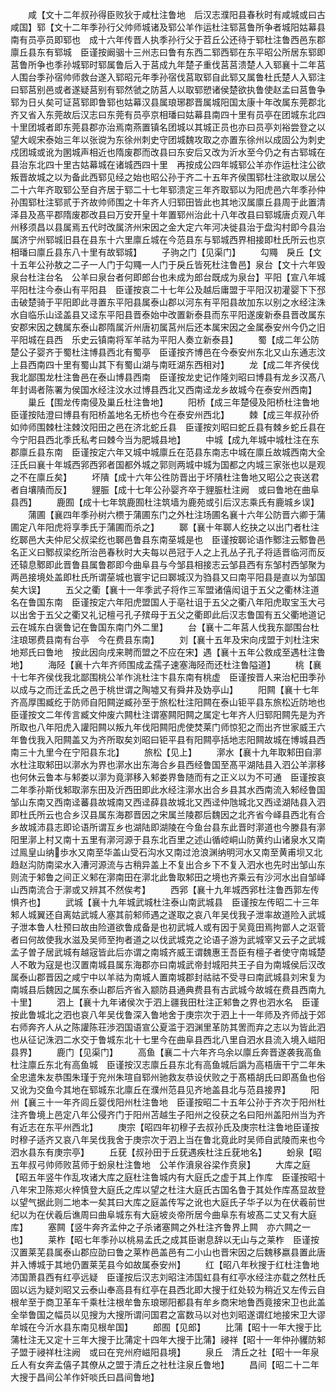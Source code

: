 <!-- { "loadSidebar": true } -->
　　咸【文十二年叔孙得臣败狄于咸杜注鲁地　后汉志濮阳县春秋时有咸城或曰古咸国】郓【文十二年季孙行父帅师城诸及郓公羊作运杜注郓莒鲁所争者城阳姑幕县南有员亭员即郓也　成十六年传晋人执季孙行父于苕丘公还待于郓杜注鲁西邑东郡廪丘县东有郓城　臣谨按阚骃十三州志曰鲁有东西二郓西郓在东平昭公所居东郓即莒鲁所争也季孙城郓时郓属鲁后入于莒成九年楚子重伐莒莒溃楚人入郓襄十二年莒人围台季孙宿帅师救台遂入郓昭元年季孙宿伐莒取郓自此郓又属鲁杜氏楚人入郓注曰郓莒别邑或者遂疑莒别有郓然虢之防莒人以取郓愬诸侯楚欲执鲁使赵孟曰莒鲁争郓为日乆矣可证莒郓即鲁郓也姑幕汉县属琅琊郡晋属城阳国太康十年改属东莞郡北齐又省入东莞故后汉志曰东莞有员亭京相璠曰姑幕县南四十里有员亭在团城东北四十里团城者即东莞县郡亦治焉南燕置镇名团城以其城正员也亦曰员亭刘裕尝登之以望大岘宋泰始三年以张谠为东徐州刺史守团城魏攻取之亦置东徐州以成固公为刺史戍团城或讹为圂城声相近也隋废郡而改县曰东安后又改为沂水至今仍之有古郓城在县治东北四十里古姑幕城在诸城西四十里　再按成公四年城郓公羊亦作运杜注公欲叛晋故城之以为备此西郓见经之始也昭公孙于齐二十五年齐侯围郓杜注欲取以居公二十六年齐取郓公至自齐居于郓二十七年郓溃定三年齐取郓以为阳虎邑六年季孙仲孙围郓杜注郓贰于齐故帅师围之十年齐人归郓田皆此也其地汉属廪丘县周于此置清泽县及髙平郡隋废郡改县曰万安开皇十年置郓州治此十八年改县曰郓城唐贞观八年州移须昌以县属焉五代时改属济州宋因之金大定六年河决徙县治于盘沟村即今县治属济宁州郓城旧县在县东十六里廪丘城在今范县东与郓城西界相接即杜氏所云也京相璠曰廪丘县东八十里有故郓城】
　　子驹之门【见渠门】
　　勾鼆　戾丘【文十五年公孙敖之二子一人门于勾鼆一人门于戾丘皆死杜注鲁邑】泉台【文十六年毁泉台杜注台名　公羊曰泉台者何即郎台也未成为郎台既成为泉台】平阳【宣八年城平阳杜注今泰山有平阳县　臣谨按哀二十七年公及越后庸盟于平阳汉初灌婴下下邳击破楚骑于平阳即此寻置东平阳县属泰山郡以河东有平阳县故加东以别之水经注洙水自临乐山迳盖县又迳东平阳县晋泰始中改置新泰县而东平阳遂废新泰县晋改属东安郡宋因之魏属东泰山郡隋属沂州唐初属莒州后还本属宋因之金属泰安州今仍之旧平阳城在县西　乐史云镇南将军羊祜为平阳人奏立新泰县】
　　蜀【成二年公防楚公子婴齐于蜀杜注博县西北有蜀亭　臣谨按齐博邑在今泰安州东北又山东通志汶上县西南四十里有蜀山其下有蜀山湖与南旺湖东西相对】
　　龙【成二年齐侯伐我北鄙围龙杜注鲁邑在泰山博县西南　臣谨按龙史记作隆刘昭曰博县有龙乡汉髙八年封谒者陈署为侯国水经注汶水过博县西北又西南迳龙乡故城今在泰安州西南】
　　巢丘【围龙传南侵及巢丘杜注鲁地】
　　阳桥【成三年楚侵及阳桥杜注鲁地　臣谨按陆澄曰博县有阳桥盖地名无桥也今在泰安州西北】
　　棘【成三年叔孙侨如帅师围棘杜注棘汶阳田之邑在济北蛇丘县　臣谨按刘昭曰蛇丘县有棘乡蛇丘县在今宁阳县西北季氏私考曰棘今当为肥城县地】
　　中城【成九年城中城杜注在东郡廪丘县东南　臣谨按定六年又城中城廪丘在范县东南志中城在廪丘故城西南大全汪氏曰襄十年城西郛西郛者国都外城之郭则两城中城为国都之内城三家张也以是观之不在廪丘矣】
　　坏隤【成十六年公徃防晋出于坏隤杜注鲁地又昭公之丧送君者自壤隤而反】
　　貍脤【成十七年公孙婴齐卒于貍脤杜注阙　或曰鲁地在曲阜县西】
　　鹿囿【成十七年筑鹿囿杜注筑墙为鹿苑或引后汉志乘氏有鹿城乡误】
　　蒲圃【襄四年季孙树六槚于蒲圃东门之外杜注场圃名襄十六年公防晋六卿于蒲圃定八年阳虎将享季氏于蒲圃而杀之】
　　郰【襄十年郰人纥抉之以出门者杜注纥郰邑大夫仲尼父叔梁纥也郰邑鲁县东南莝城是也　臣谨按郰论语作鄹注云鄹鲁邑名正义曰鄹叔梁纥所治邑春秋时大夫每以邑冠于人之上孔丛子孔子将适晋临河而反还辕息鄹即此晋鲁县属鲁郡即今曲阜县与今邹县相接志云邹县西有东邹村西邹聚为两邑接境处盖即杜氏所谓莝城也寰宇记曰郰城汉为驺县又曰南平阳县是直以为邹国矣大误】
　　五父之衢【襄十一年季武子将作三军盟诸僖闳诅于五父之衢林注道名在鲁国东南　臣谨按定六年阳虎盟国人于亳社诅于五父之衢八年阳虎取宝玉大弓以出舍于五父之衢又礼记檀弓孔子殡母于五父之衢即此后汉志鲁国有五父衢地道记云在城东白褒鲁记在鲁国东南门外二里】
　　台【襄十二年莒人伐我东鄙围台杜注琅琊费县南有台亭　今在费县东南】
　　刘【襄十五年及宋向戌盟于刘杜注宋地郑氏曰鲁地　按此因向戌来聘而盟之不应在宋】遇【襄十五年公救成至遇杜注鲁地】
　　海陉【襄十六年齐师围成孟孺子速塞海陉而还杜注鲁隘道】
　　桃【襄十七年齐侯伐我北鄙围桃公羊作洮杜注卞县东南有桃虚　臣谨按晋人来治杞田季孙以成与之而迁孟氏之邑于桃世谓之陶墟又有舜井及妫亭山】
　　阳闗【襄十七年齐高厚围臧纥于防师自阳闗逆臧孙至于旅松杜注阳闗在泰山钜平县东旅松近防地也　臣谨按文二年传言臧文仲废六闗杜注谓塞闗阳闗之属定七年齐人归郓阳闗先是为齐所取也八年阳虎入讙阳闗以叛九年伐阳闗阳虎使焚莱门师惊犯之而出齐世家威王六年鲁伐我入阳闗盖又为齐所取矣刘昭曰钜平县有阳闗亭括地志阳闗故城在博城县西南三十九里今在宁阳县东北】
　　旅松【见上】
　　漷水【襄十九年取邾田自漷水杜注取邾田以漷水为界也漷水出东海合乡县西经鲁国至髙平湖陆县入泗公羊漷移也何休云鲁本与邾娄以漷为竟漷移入邾娄界鲁随而有之正义以为不可通　臣谨按哀二年季孙斯伐邾取漷东田及沂西田即此水经注漷水出合乡县其水西南流入邾经鲁国邹山东南又西南迳蕃县故城南又西迳薛县故城北又西迳仲虺城北又西迳湖陆县入泗即杜氏所云也合乡汉县属东海郡晋因之宋属兰陵郡后魏因之北齐省今峄县西北有合乡故城沛县志即论语所谓互乡也湖陆即湖陵在今鱼台县东此晋时漷道也今滕县有漷阳里漷上村又南十五里有漷河源于县东北百里之述山循崆峒山防黄约山诸泉水又南过鳯皇山纳歩水又南至华盖山受石沟水又南过沧浪渊纳明河水又南至黄甫坝又北趋赵沟防南梁水入漕河源流与古稍异盖上不复出合乡下不复入泗水也先时出邹山东则流于邾鲁之间正义邾在漷南田在漷北此鲁取邾田之境也齐乘云有沙河水出自邹峄山西南流合于漷或又辨其不然俟考】
　　西郛【襄十九年城西郛杜注鲁西郭左传惧齐也】
　　武城【襄十九年城武城杜注泰山南武城县　臣谨按左传昭二十三年邾人城翼还自离姑武城人塞其前邾师遇之遂取之哀八年吴伐我子泄率故道险入武城子泄本鲁人杜预曰故由险道欲鲁成备是也初武城人或有因于吴竟田焉拘鄫人之沤菅者曰何故使我水滋及吴师至拘者道之以伐武城克之论语子游为武城宰又云子之武城孟子曽子居武城有越宼皆此后亦谓之南城齐威王谓魏惠王吾臣有檀子者使守南城楚人不敢为寇是也汉置南城县属东海郡亦曰南城武帝封城阳共王子自为南城侯后汉改属泰山郡晋因之咸宁中以羊祜为南城人置南城郡封祜祜不受寻曰南武城县刘宋复为南城县后魏因之属东泰山郡后齐省入颛防县通典费县有古武城今故城在费县西南九十里】
　　泗上【襄十九年诸侯次于泗上疆我田杜注正邾鲁之界也泗水名　臣谨按此鲁城北之泗也哀八年吴伐鲁深入鲁地舍于庚宗次于泗上十一年师及齐师战于郊右师奔齐人从之陈讙陈荘渉泗国语宣公夏滥于泗渊里革防其罟而弃之志以为皆此泗也从征记洙泗二水交于鲁城东北十七里今在曲阜县西北八里自泗水县流入境入嵫阳县界】
　　鹿门【见渠门】
　　高鱼【襄二十六年齐乌余以廪丘奔晋遂袭我高鱼杜注廪丘东北有高鱼城　臣谨按汉志廪丘县东北有高鱼城后譌为高梧唐干宁二年朱全忠遣朱友恭围朱瑾于兖州朱瑄自郓州驰救友恭设伏败之于髙梧胡氏曰即髙鱼也俗又讹为交鱼今其地在郓城东北廪丘在濮州范县见齐地盖县北与范县接界】
　　阳州【襄三十一年齐闾丘婴伐阳州杜注鲁地　臣谨按昭二十五年公孙于齐次于阳州杜注齐鲁境上邑定八年公侵齐门于阳州苫越生子阳州之役获之名曰阳州盖阳州当为齐有近志在东平州西北】
　　庚宗【昭四年初穆子去叔孙氏及庚宗杜注鲁地臣谨按时穆子适齐又哀八年吴伐我舍于庚宗次于泗上当在鲁北竟此时吴师自武陵而来也今泗水县东有庚宗亭】
　　丘莸【叔孙田于丘莸遇疾杜注丘莸地名】
　　蚡泉【昭五年叔弓帅师败莒师于蚡泉杜注鲁地　公羊作濆泉谷梁作贲泉】
　　大库之庭【昭五年竖牛作乱攻诸大库之庭杜注鲁城内有大庭氏之虚于其上作库　臣谨按昭十八年宋卫陈郑火梓慎登大庭氏之库以望之杜注大庭氏古国名鲁于其处作库髙显故登以望气据此则二地本一矣其曰大库之庭盖传写之讹也大庭氏子华子以为在伏羲前世纪以为在伏羲后谯周曰曲阜城东有大庭坡炎帝所居今曲阜东有坡髙二丈又有大庭库】
　　塞闗【竖牛奔齐孟仲之子杀诸塞闗之外杜注齐鲁界上闗　亦六闗之一也】
　　莱柞【昭七年季孙以桃易孟氏之成其臣谢息辞以无山与之莱柞　臣谨按汉置莱芜县属泰山郡应劭曰鲁之莱柞邑盖邑有二小山也晋宋因之后魏移嬴县置此唐并入博城于其地仍置莱芜县今如故属泰安州】
　　红【昭八年秋搜于红杜注鲁地沛国萧县西有红亭远疑　臣谨按后汉志刘昭注沛国虹县有红亭水经注亦载之然杜氏固以远为疑刘昭又云泰山奉高县有红亭在县西北即大搜于红处较为稍近又左传云自根牟至于商卫革车千乘杜注根牟鲁东琅琊阳都县有牟乡商宋地鲁西竟接宋卫也此盖全举鲁国之幅员以见搜为大搜所谓问国君之富数马以对也刘昭遂谓红地接宋卫大谬牟城在今沂水县东南见根牟国】
　　郎囿【见郎】
　　比蒲【昭十一年大搜于比蒲杜注无又定十三年大搜于比蒲定十四年大搜于比蒲】祲祥【昭十一年仲孙貜防邾子盟于祲祥杜注阙　或曰在兖州府嵫阳县境】
　　泉丘　清丘之社【昭十一年泉丘人有女奔孟僖子其僚从之盟于清丘之社杜注泉丘鲁地】
　　昌间【昭二十二年大搜于昌间公羊作奸啖氏曰昌间鲁地】

